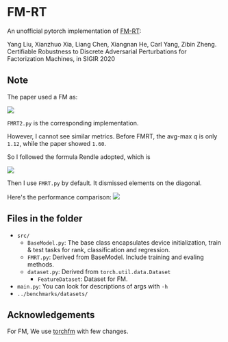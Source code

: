 # FM-RT

An unofficial pytorch implementation of [FM-RT](http://arxiv.org/abs/1911.02752):

Yang Liu, Xianzhuo Xia, Liang Chen, Xiangnan He, Carl Yang, Zibin Zheng. Certifiable Robustness to Discrete Adversarial Perturbations for Factorization Machines, in SIGIR 2020


## Note

The paper used a FM as: 

![](https://img-blog.csdnimg.cn/20200813213411248.png#pic_center)

`FMRT2.py` is the corresponding implementation.

However, I cannot see similar metrics. Before FMRT, the avg-max $q$ is only `1.12`, while the paper showed `1.60`.  

So I followed the formula Rendle adopted, which is

![](https://img-blog.csdnimg.cn/20200813213353416.png#pic_center)

Then I use `FMRT.py` by default. It dismissed elements on the diagonal.

Here's the performance comparison:
![](https://img-blog.csdnimg.cn/20200813210408734.png) 

## Files in the folder
- `src/`
    - `BaseModel.py`: The base class encapsulates device initialization, train & test tasks for rank, classification and regression.
    - `FMRT.py`: Derived from BaseModel. Include training and evaling methods.
    - `dataset.py`: Derived from `torch.util.data.Dataset`
        - `FeatureDataset`: Dataset for FM.
- `main.py`: You can look for descriptions of args with `-h` 
- `../benchmarks/datasets/`

## Acknowledgements

For FM, We use [torchfm](https://github.com/rixwew/pytorch-fm/) with few changes.  
